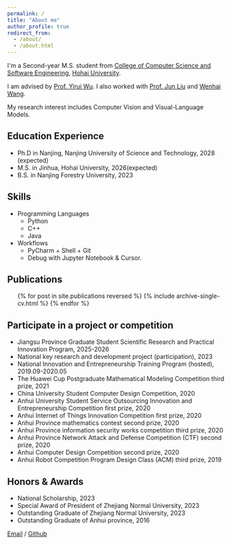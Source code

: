 ```yaml
---
permalink: /
title: "About me"
author_profile: true
redirect_from: 
  - /about/
  - /about.html
---
```


I'm a Second-year M.S. student from [College of Computer Science and Software Engineering](https://cies.hhu.edu.cn/), [Hohai University](https://www.hhu.edu.cn/). 

I am advised by [Prof. Yirui Wu](http://wuyirui.github.io/). I also worked with [Prof. Jun Liu](https://www.research.lancs.ac.uk/portal/en/people/jun-liu(e7e0b891-dad2-4d07-a070-a01abeed22ea).html) and [Wenhai Wang](https://whai362.github.io/).

My research interest includes Computer Vision and Visual-Language Models.

## Education Experience
* Ph.D in Nanjing, Nanjing University of Science and Technology, 2028 (expected)
* M.S. in Jinhua, Hohai University, 2026(expected)
* B.S. in Nanjing Forestry University, 2023

## Skills
* Programming Languages
  * Python
  * C++
  * Java
* Workflows
  * PyCharm + Shell + Git
  * Debug with Jupyter Notebook & Cursor.

## Publications
  <ul>{% for post in site.publications reversed %}
    {% include archive-single-cv.html %}
  {% endfor %}</ul>

  
## Participate in a project or competition
* ​Jiangsu Province Graduate Student Scientific Research and Practical Innovation Program, 2025-2026
* National key research and development project (participation), 2023
* National Innovation and Entrepreneurship Training Program (hosted), 2019.09-2020.05
* The Huawei Cup Postgraduate Mathematical Modeling Competition third prize, 2021
* China University Student Computer Design Competition, 2020
* Anhui University Student Service Outsourcing Innovation and Entrepreneurship Competition first prize, 2020
* Anhui Internet of Things Innovation Competition first prize, 2020
* Anhui Province mathematics contest second prize, 2020
* Anhui Province information security works competition third prize, 2020
* Anhui Province Network Attack and Defense Competition (CTF) second prize, 2020
* Anhui Computer Design Competition second prize, 2020
* Anhui Robot Competition Program Design Class (ACM) third prize, 2019

## Honors & Awards
* National Scholarship, 2023
* Special Award of President of Zhejiang Normal University, 2023
* Outstanding Graduate of Zhejiang Normal University, 2023
* Outstanding Graduate of Anhui province, 2016

[Email](mailto:wangjianzhou@hhu.edu.cn) / [Github](https://github.com/WangJiannn19132)

